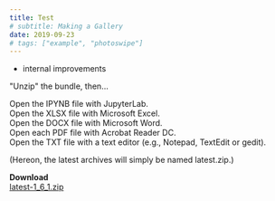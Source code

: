 ```yaml
---
title: Test
# subtitle: Making a Gallery
date: 2019-09-23
# tags: ["example", "photoswipe"]
---
```


* internal improvements

"Unzip" the bundle, then...

Open the IPYNB file with JupyterLab.<br>
Open the XLSX file with Microsoft Excel.<br>
Open the DOCX file with Microsoft Word.<br>
Open each PDF file with Acrobat Reader DC.<br>
Open the TXT file with a text editor (e.g., Notepad, TextEdit or gedit).

(Hereon, the latest archives will simply be named latest.zip.)

**Download**<br>
[latest-1_6_1.zip](https://gitlab.com/saegl5/check-student-loans-other-resources/blob/f39071e75c4e5c3d5796838383c749baa0bdf3cb/Archives/latest-1_6_1.zip)